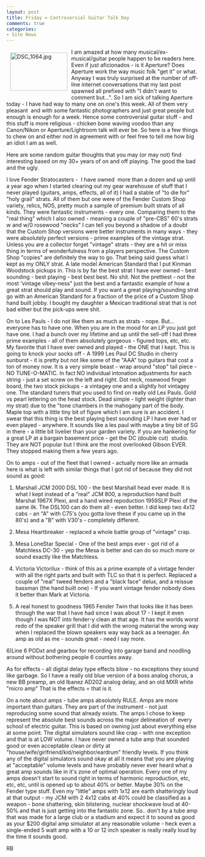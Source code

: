 ```yaml
---
layout: post
title: Friday = Controversial Guitar Talk Day
comments: true
categories:
- Site News
---
```

<a rel="lightbox" href="/wp-content/uploads/2010/05/DSC_1064.jpg"><img title="DSC_1064.jpg" src="/wp-content/uploads/2010/05/.thumbs/.DSC_1064.jpg" border="0" alt="DSC_1064.jpg" hspace="10" vspace="10" width="150" height="100" align="left" /></a>I am amazed at how many musical/ex-musical/guitar people happen to be readers here. Even if just aficionados - is it Aperture? Does Aperture work the way music folk "get it" or what. Anyway I was truly surprised at the number of off-line internet conversations that my last post spawned all prefixed with "I didn't want to comment but...". So I am sick of talking Aperture today - I have had way to many one on one's this week. All of them very pleasant  and with some fantastic photographers and just great people but enough is enough for a week. Hence some controversial guitar stuff - and this stuff is more religious - chicken bone waving voodoo than any Canon/Nikon or Aperture/Lightroom talk will ever be. So here is a few things to chew on and either nod in agreement with or feel free to tell me how big an idiot I am as well.

Here are some random guitar thoughts that you may (or may not) find interesting based on my 30+ years of on and off playing. The good the bad and the ugly.

I love Fender Stratocasters -  I have owned  more than a dozen and up until a year ago when I started clearing out my gear warehouse of stuff that I never played (guitars, amps, effects, all of it) I had a stable of "to die for" "holy grail" strats. All of them but one were of the Fender Custom Shop variety, relics, NOS, pretty much a sample of premium built strats of all kinds. They were fantastic instruments - every one. Comparing them to the "real thing" which I also owned - meaning a couple of "pre-CBS" 60's strats w and w/0 rosewood "necks" I can tell you beyond a shadow of a doubt that the Custom Shop versions were better instruments in many ways - they were absolutely perfect versions - prime examples of the vintage strat. Unless you are a collector forget "vintage" strats - they are a hit or miss thing in terms of wonderfulness from a players perspective. The Custom Shop "copies" are definitely the way to go. That being said guess what I kept as my ONLY strat. A late model American Standard that I put Kinman Woodstock pickups in. This is by far the best strat I have ever owned - best sounding - best playing - best best best. No shit. Not the prettiest - not the most 'vintage vibey-ness" just the best and a fantastic example of how a great strat should play and sound. If you want a great playing/sounding strat go with an American Standard for a fraction of the price of a Custom Shop hand built jobby. I bought my daughter a Mexican traditional strat that is not bad either but the pick-ups were shit.

On to Les Pauls - I do not like them as much as strats - nope. But... everyone has to have one. When you are in the mood for an LP you just got have one. I had a bunch over my lifetime and up until the sell-off I had three prime examples - all of them absolutely gorgeous - figured tops, etc, etc. My favorite that I have ever owned and played - the ONE that I kept. This is going to knock your socks off - A 1999 Les Paul DC Studio in cherry sunburst - it is pretty but not like some of the "AAA" top guitars that cost a ton of money now. It is a very simple beast - wrap around "stop" tail piece - NO TUNE-O-MATIC. In fact NO individual intonation adjustments for each string - just a set screw on the left and right. Dot neck, rosewood finger board, the two stock pickups - a vintagey one and a slightly hot vintagey one. The standard tuners that you used to find on really old Les Pauls. Gold vs pearl lettering on the head stock. Dead simple - light weight (lighter than my strat) due to the "tone chambers in the mahogany part of the body. Maple top with a little tiny bit of figure which I am sure is an accident. I swear that this thing is the best playing best sounding LP I have ever had or even played - anywhere. It sounds like a les paul with maybe a tiny bit of SG in there - a little bit livelier than your garden variety. If you are hankering for a great LP at a bargain basement price - get the DC (double cut)  studio. They are NOT popular but I think are the most overlooked Gibson EVER. They stopped making them a few years ago.

On to amps - out of the fleet that I owned - actually more like an armada here is what is left with similar things that I got rid of because they did not sound as good:

1) Marshall JCM 2000 DSL 100 - the best Marshall head ever made. It is what I kept instead of a "real" JCM 800, a reproduction hand built Marshal 1967X Plexi, and a hand wired repoduction 1959SLP Plexi of the same ilk. The DSL100 can do them all - even better. I did keep two 4x12 cabs - an "A" with C75's (you gotta love these if you came up in the 80's) and a "B" with V30's - completely different.

2) Mesa Heartbreaker - replaced a whole battle group of "vintage" crap.

3) Mesa LoneStar Special - One of the best amps ever - got rid of a Matchless DC-30 - yep the Mesa is better and can do so much more or sound exactly like the Matchless.

4) Victoria Victorilux - think of this as a prime example of a vintage fender with all the right parts and built with TLC so that it is perfect. Replaced a couple of "real" tweed fenders and a "black face" delux, and a reissue bassman (the hand built one) - If you want vintage fender nobody does it better than Mark at Victoria.

5) A real honest to goodness 1965 Fender Twin that looks like it has been through the war that I have had since I was about 17 - I kept it even though I was NOT into fender-y clean at that age. It has the worlds worst redo of the speaker grill that I did with the wrong material the wrong way when I replaced the blown speakers way way back as a teenager. An amp as old as me - sounds great - need I say more.

6)Line 6 PODxt and gearbox for recording into garage band and noodling around without bothering people 6 counties away.

As for effects - all digital delay type effects blow - no exceptions they sound like garbage. So I have a really old blue version of a boss analog chorus, a new BB preamp, an old Ibanez AD202 analog delay, and an old MXR white "micro amp" That is the effects = that is it.

On a note about amps - tube amps absolutely RULE. Amps are more important than guitars. They are part of the instrument - not just reproducing some sound that already exists. The amps I chose to keep represent the absolute best sounds across the major delineation of  every school of electric guitar. This is based on owning just about everything else at some point. The digital simulators sound like crap - with one exception and that is at LOW volume. I have never owned a tube amp that sounded good or even acceptable clean or dirty at "house/wife/girlfriend/kid/neighbor/eardrum" friendly levels. If you think any of the digital simulators sound okay at all it means that you are playing at "acceptable" volume levels and have probably never ever heard what a great amp sounds like in it's zone of optimal operation. Every one of my amps doesn't start to sound right in terms of harmonic reproduction, etc, etc, etc, until is opened up to about 40% or better. Maybe 30% on the Fender type stuff. Even my "little" amps with 1x12 are earth shatteringly loud at that output - my JCM with 2 4x12 cabs at 40% could be classified as a weapon - bone shattering, skin blistering, nuclear shockwave loud at 40-50% and that is just getting into the fantastic zone. So.. don't by a tube amp that was made for a large club or a stadium and expect it to sound as good as your $200 digital amp simulator at any reasonable volume - heck even a single-ended 5 watt amp with a 10 or 12 inch speaker is really really loud by the time it sounds good.

RB